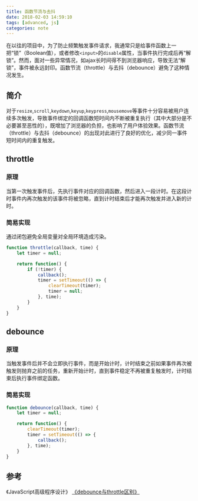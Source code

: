 ```yaml
---
title: 函数节流与去抖
date: 2018-02-03 14:59:10
tags: [advanced, js]
categories: note
---
```


在以往的项目中，为了防止频繁触发事件请求，我通常只是给事件函数上一把“锁”（Boolean值），或者修改`<input>`的`disable`属性，当事件执行完成后再“解锁”。然而，面对一些异常情况，如ajax长时间得不到浏览器响应，导致无法“解锁”，事件被永远封印。函数节流（throttle）与去抖（debounce）避免了这种情况发生。

## 简介

对于`resize`,`scroll`,`keydown`,`keyup`,`keypress`,`mousemove`等事件十分容易被用户连续多次触发，导致事件绑定的回调函数短时间内不断被重复执行（其中大部分是不必要甚至恶性的），既增加了浏览器的负担，也影响了用户体验效果。函数节流（throttle）与去抖（debounce）的出现对此进行了良好的优化，减少同一事件短时间内的重复触发。

## throttle

### 原理

当第一次触发事件后，先执行事件对应的回调函数，然后进入一段计时。在这段计时事件内再次触发的该事件将被忽略，直到计时结束后才能再次触发并进入新的计时。

### 简易实现

通过闭包避免全局变量对全局环境造成污染。

```js
function throttle(callback, time) {
    let timer = null;

    return function() {
        if (!timer) {
            callback();
            timer = setTimeout(() => {
                clearTimeout(timer);
                timer = null;
            }, time);
        }
    }
}
```

## debounce

### 原理

当触发事件后并不会立即执行事件，而是开始计时，计时结束之前如果事件再次被触发则抛弃之前的任务，重新开始计时，直到事件稳定不再被重复触发时，计时结束后执行事件绑定函数。

### 简易实现

```js
function debounce(callback, time) {
    let timer = null;

    return function() {
        clearTimeout(timer);
        timer = setTimeout(() => {
            callback();
        }, time);
    }
}
```

## 参考

《JavaScript高级程序设计》
[《debounce与throttle区别》](https://blog.csdn.net/ligang2585116/article/details/75003436)

